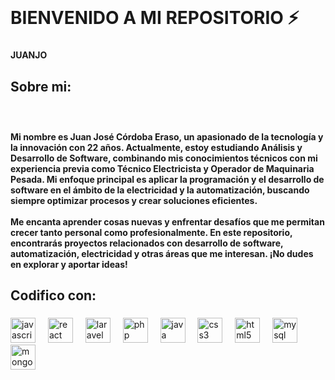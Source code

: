 <br clear="both">

<h1 align="left">BIENVENIDO A MI REPOSITORIO ⚡</h1>

###

<h4 align="left">JUANJO</h4>

###

<h2 align="left">Sobre mi:</h2>

###

<br clear="both">

<h4 align="left">Mi nombre es Juan José Córdoba Eraso, un apasionado de la tecnología y la innovación con 22 años. Actualmente, estoy estudiando Análisis y Desarrollo de Software, combinando mis conocimientos técnicos con mi experiencia previa como Técnico Electricista y Operador de Maquinaria Pesada. Mi enfoque principal es aplicar la programación y el desarrollo de software en el ámbito de la electricidad y la automatización, buscando siempre optimizar procesos y crear soluciones eficientes.<br><br> Me encanta aprender cosas nuevas y enfrentar desafíos que me permitan crecer tanto personal como profesionalmente. En este repositorio, encontrarás proyectos relacionados con desarrollo de software, automatización, electricidad y otras áreas que me interesan. ¡No dudes en explorar y aportar ideas!</h4>

###

<h2 align="left">Codifico con:</h2>

###

<div align="left">
  <img src="https://cdn.jsdelivr.net/gh/devicons/devicon/icons/javascript/javascript-original.svg" height="40" alt="javascript logo"  />
  <img width="12" />
  <img src="https://cdn.jsdelivr.net/gh/devicons/devicon/icons/react/react-original.svg" height="40" alt="react logo"  />
  <img width="12" />
  <img src="https://cdn.jsdelivr.net/gh/devicons/devicon/icons/laravel/laravel-original.svg" height="40" alt="laravel logo"  />
  <img width="12" />
  <img src="https://cdn.jsdelivr.net/gh/devicons/devicon/icons/php/php-original.svg" height="40" alt="php logo"  />
  <img width="12" />
  <img src="https://cdn.jsdelivr.net/gh/devicons/devicon/icons/java/java-original.svg" height="40" alt="java logo"  />
  <img width="12" />
  <img src="https://cdn.jsdelivr.net/gh/devicons/devicon/icons/css3/css3-original.svg" height="40" alt="css3 logo"  />
  <img width="12" />
  <img src="https://cdn.jsdelivr.net/gh/devicons/devicon/icons/html5/html5-original.svg" height="40" alt="html5 logo"  />
  <img width="12" />
  <img src="https://cdn.jsdelivr.net/gh/devicons/devicon/icons/mysql/mysql-original.svg" height="40" alt="mysql logo"  />
  <img width="12" />
  <img src="https://cdn.jsdelivr.net/gh/devicons/devicon/icons/mongodb/mongodb-original.svg" height="40" alt="mongodb logo"  />
</div>

###
